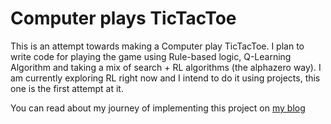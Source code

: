 # Computer plays TicTacToe

This is an attempt towards making a Computer play TicTacToe. I plan to write code for playing the game using Rule-based logic, Q-Learning Algorithm and taking a mix of search + RL algorithms (the alphazero way). I am currently exploring RL right now and I intend to do it using projects, this one is the first attempt at it. 

You can read about my journey of implementing this project on [my blog](https://prajwxlk.notion.site/Computer-plays-TicTacToe-1999527560a780f5bf22f687cb9501b9)

